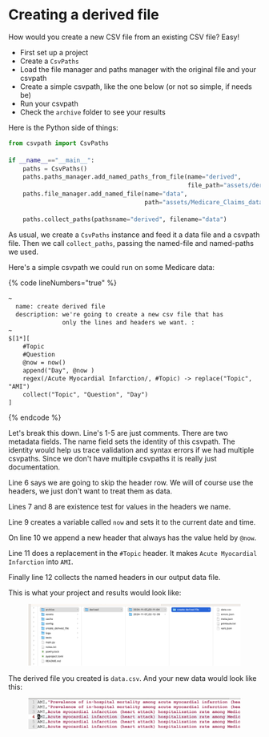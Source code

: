 # Creating a derived file

How would you create a new CSV file from an existing CSV file? Easy!&#x20;

* First set up a project&#x20;
* Create a `CsvPaths`
* Load the file manager and paths manager with the original file and your csvpath
* Create a simple csvpath, like the one below (or not so simple, if needs be)
* Run your csvpath
* Check the `archive` folder to see your results

Here is the Python side of things:&#x20;

```python
from csvpath import CsvPaths

if __name__=="__main__":
    paths = CsvPaths()
    paths.paths_manager.add_named_paths_from_file(name="derived",
                                                  file_path="assets/derived.csvpath")
    paths.file_manager.add_named_file(name="data", 
                                      path="assets/Medicare_Claims_data-550.csv")

    paths.collect_paths(pathsname="derived", filename="data")
```

As usual, we create a `CsvPaths` instance and feed it a data file and a csvpath file. Then we call `collect_paths`, passing the named-file and named-paths we used.

Here's a simple csvpath we could run on some Medicare data:

{% code lineNumbers="true" %}
```xquery
~
  name: create derived file
  description: we're going to create a new csv file that has
               only the lines and headers we want. :
~
$[1*][
    #Topic
    #Question
    @now = now()
    append("Day", @now )
    regex(/Acute Myocardial Infarction/, #Topic) -> replace("Topic", "AMI")
    collect("Topic", "Question", "Day")
]
```
{% endcode %}

Let's break this down. Line's 1-5 are just comments. There are two metadata fields. The name field sets the identity of this csvpath. The identity would help us trace validation and syntax errors if we had multiple csvpaths. Since we don't have multiple csvpaths it is really just documentation.

Line 6 says we are going to skip the header row. We will of course use the headers, we just don't want to treat them as data.

Lines 7 and 8 are existence test for values in the headers we name.&#x20;

Line 9 creates a variable called `now` and sets it to the current date and time.

On line 10 we append a new header that always has the value held by `@now`.&#x20;

Line 11 does a replacement in the `#Topic` header. It makes `Acute Myocardial Infarction` into `AMI`.

Finally line 12 collects the named headers in our output data file.

This is what your project and results would look like:&#x20;

<figure><img src="../../.gitbook/assets/project-and-results.png" alt=""><figcaption></figcaption></figure>

The derived file you created is `data.csv`. And your new data would look like this:&#x20;

<figure><img src="../../.gitbook/assets/results-of-derived-file.png" alt=""><figcaption></figcaption></figure>
